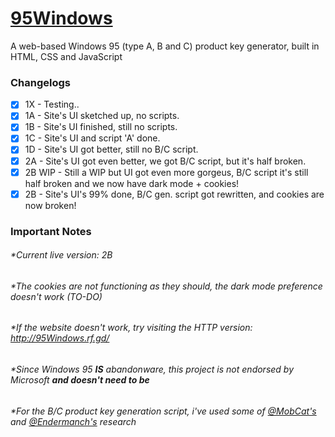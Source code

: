 # [95Windows](https://95Windows.rf.gd/)
A web-based Windows 95 (type A, B and C) product key generator, built in HTML, CSS and JavaScript
### Changelogs
- [x] 1X - Testing..
- [x] 1A - Site's UI sketched up, no scripts.
- [x] 1B - Site's UI finished, still no scripts.
- [x] 1C - Site's UI and script 'A' done.
- [x] 1D - Site's UI got better, still no B/C script.
- [x] 2A - Site's UI got even better, we got B/C script, but it's half broken.
- [x] 2B WIP - Still a WIP but UI got even more gorgeus, B/C script it's still half broken and we now have dark mode + cookies!
- [x] 2B - Site's UI's 99% done, B/C gen. script got rewritten, and cookies are now broken!
### Important Notes
###### *Current live version: 2B
###### *The cookies are not functioning as they should, the dark mode preference doesn't work (TO-DO)
###### *If the website doesn't work, try visiting the HTTP version: http://95Windows.rf.gd/
###### *Since Windows 95 ****IS**** abandonware, this project is not endorsed by Microsoft **and doesn't need to be**
###### *For the B/C product key generation script, i've used some of [@MobCat's](https://github.com/MobCat) and [@Endermanch's](https://github.com/Endermanch) research
